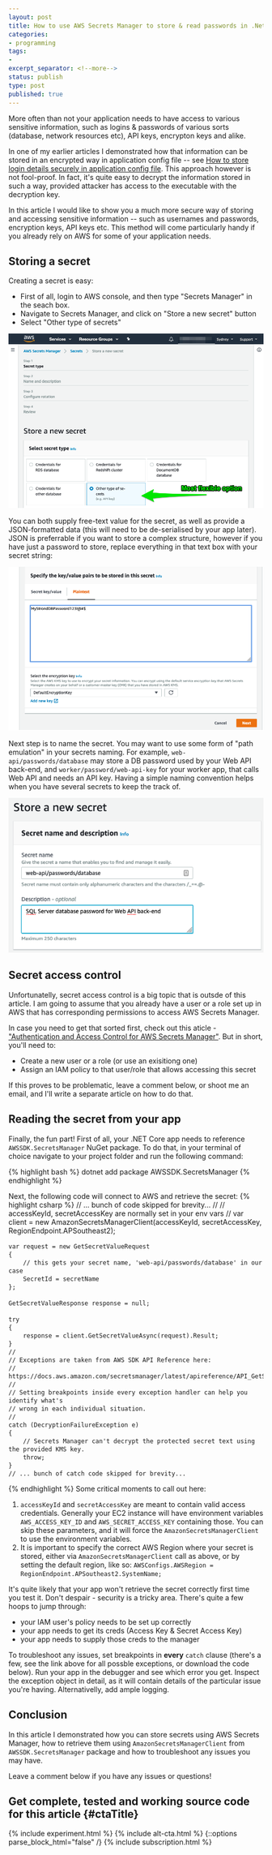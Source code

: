```yaml
---
layout: post
title: How to use AWS Secrets Manager to store & read passwords in .Net Core apps
categories:
- programming
tags:
-
excerpt_separator: <!--more-->
status: publish
type: post
published: true
---
```

More often than not your application needs to have access to various sensitive information, such as
logins & passwords of various sorts (database, network resources etc), API keys, encrypton keys and
alike.

In one of my earlier articles I demonstrated how that information can be stored in an encrypted way
in application config file -- see [How to store login details securely in application config file][1]. 
This approach however is not fool-proof. In fact, it's quite easy to decrypt the information stored in
such a way, provided attacker has access to the executable with the decryption key.

In this article I would like to show you a much more secure way of storing and accessing sensitive
information -- such as usernames and passwords, encryption keys, API keys etc. This method will come
particularly handy if you already rely on AWS for some of your application needs.

<!--more-->

## Storing a secret
Creating a secret is easy:
- First of all, login to AWS console, and then type "Secrets Manager" in the seach box. 
- Navigate to Secrets Manager, and click on "Store a new secret" button
- Select "Other type of secrets"

![AWS Secrets Manager "Store a new secret" screen][3]

You can both supply free-text value for the secret, as well as provide a JSON-formatted data (this
will need to be de-serialised by your app later). JSON is preferrable if you want to store a complex
structure, however if you have just a password to store, replace everything in that text box with
your secret string:

![Example of a secret in AWS Secrets Manager][4]

Next step is to name the secret. You may want to use some form of "path emulation" in your secrets
naming. For example, `web-api/passwords/database` may store a DB password used by your Web API
back-end, and `worker/password/web-api-key` for your worker app, that calls Web API and needs an API
key. Having a simple naming convention helps when you have several secrets to keep the track of.

![Example of a secret name in AWS Secrets Manager][5]

## Secret access control
Unfortunatelly, secret access control is a big topic that is outsde of this article. I am going to 
assume that you already have a user or a role set up in AWS that has corresponding permissions to 
access AWS Secrets Manager. 

In case you need to get that sorted first, check out this aticle - 
["Authentication and Access Control for AWS Secrets Manager"][2]. But in short, you'll need to:

- Create a new user or a role (or use an exisitiong one)
- Assign an IAM policy to that user/role that allows accessing this secret

If this proves to be problematic, leave a comment below, or shoot me an email, and I'll write a
separate article on how to do that.

## Reading the secret from your app
Finally, the fun part! First of all, your .NET Core app needs to reference `AWSSDK.SecretsManager`
NuGet package. To do that, in your terminal of choice navigate to your project folder and run the
following command:

{% highlight bash %}
dotnet add package AWSSDK.SecretsManager
{% endhighlight %}

Next, the following code will connect to AWS and retrieve the secret:
{% highlight csharp %}
    // ... bunch of code skipped for brevity...
    //
    // accessKeyId, secretAccessKey are normally set in your env vars
    // 
    var client = new AmazonSecretsManagerClient(accessKeyId, secretAccessKey, RegionEndpoint.APSoutheast2);

    var request = new GetSecretValueRequest
    {
        // this gets your secret name, 'web-api/passwords/database' in our case
        SecretId = secretName
    };

    GetSecretValueResponse response = null;

    try
    {
        response = client.GetSecretValueAsync(request).Result;
    }
    //
    // Exceptions are taken from AWS SDK API Reference here:
    // https://docs.aws.amazon.com/secretsmanager/latest/apireference/API_GetSecretValue.html#API_GetSecretValue_Errors
    //
    // Setting breakpoints inside every exception handler can help you identify what's 
    // wrong in each individual situation. 
    //
    catch (DecryptionFailureException e)
    {
        // Secrets Manager can't decrypt the protected secret text using the provided KMS key.
        throw;
    }
    // ... bunch of catch code skipped for brevity...
{% endhighlight %}
Some critical moments to call out here:

1. `accessKeyId` and `secretAccessKey` are meant to contain valid access credentials. Generally your
   EC2 instance will have environment variables `AWS_ACCESS_KEY_ID` and `AWS_SECRET_ACCESS_KEY`
   containing those. You can skip these parameters, and it will force the
   `AmazonSecretsManagerClient` to use the environment variables.
2. It is important to specify the correct AWS Region where your secret is stored, either via
   `AmazonSecretsManagerClient` call as above, or by setting the default region, like so: 
   `AWSConfigs.AWSRegion = RegionEndpoint.APSoutheast2.SystemName;`

It's quite likely that your app won't retrieve the secret correctly first time you test it. Don't
despair - security is a tricky area. There's quite a few hoops to jump through:
- your IAM user's policy needs to be set up correctly
- your app needs to get its creds (Access Key & Secret Access Key)
- your app needs to supply those creds to the manager

To troubleshoot any issues, set breakpoints in __every__ `catch` clause (there's a few, see the link
above for all possble exceptions, or download the code below). Run your app in the debugger and see
which error you get. Inspect the exception object in detail, as it will contain details of the
particular issue you're having. Alternativelly, add ample logging.

## Conclusion
In this article I demonstrated how you can store secrets using AWS Secrets Manager, how to retrieve
them using `AmazonSecretsManagerClient` from `AWSSDK.SecretsManager` package and how to troubleshoot
any issues you may have.

Leave a comment below if you have any issues or questions!

## Get complete, tested and working source code for this article {#ctaTitle}
{% include experiment.html %}
{% include alt-cta.html %}
{::options parse_block_html="false" /}
{% include subscription.html %}

[1]:/how-to-store-login-details-securely-in-application-config-file/
[2]:https://docs.aws.amazon.com/secretsmanager/latest/userguide/auth-and-access.html
[3]:/img/secret-type-choice.png "AWS Secrets Manager 'Store a new secret' screen"
[4]:/img/secret-value.png "Example of a secret in AWS Secrets Manager"
[5]:/img/secret-name.png "Example of a secret name in AWS Secrets Manager"
